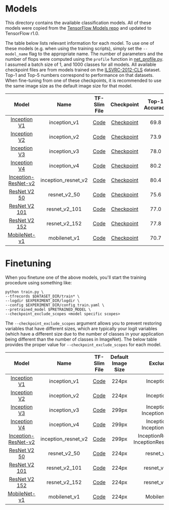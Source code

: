 # Models

This directory contains the available classification models. All of these models were copied from the [TensorFlow Models repo](https://github.com/tensorflow/models/tree/master/slim/nets) and updated to TensorFlow r1.0.

The table below lists relevant information for each model. To use one of these models (e.g. when using the training scripts), simply set the `--model_name` flag to the appropriate name. The number of parameters and the number of flops were computed using the `profile` function in [net_profile.py](net_profile.py). I assumed a batch size of 1, and 1000 classes for all models. All available checkpoint files are from models trained on the [ILSVRC-2012-CLS](http://www.image-net.org/challenges/LSVRC/2012/) dataset. Top-1 and Top-5 numbers correspond to performance on that datasets. When fine-tuning from one of these checkpoints, it is recommended to use the same image size as the default image size for that model.

| Model | Name | TF-Slim File | Checkpoint | Top-1 Accuracy | Top-5 Accuracy | Default Image Size | Num Params | Num Flops |
:----:|:----:|:------------:|:----------:|:-------:|:--------:|:--------:|:--------:|:--------:|
[Inception V1](http://arxiv.org/abs/1409.4842v1) | inception_v1 | [Code](inception_v1.py) | [Checkpoint](http://download.tensorflow.org/models/inception_v1_2016_08_28.tar.gz) | 69.8 | 89.6 | 224px | 6,617,624 | 3.00b |
[Inception V2](http://arxiv.org/abs/1502.03167) | inception_v2 | [Code](inception_v2.py) | [Checkpoint](http://download.tensorflow.org/models/inception_v2_2016_08_28.tar.gz) | 73.9 | 91.8 | 224px | 11,178,336 | 3.87b |
[Inception V3](http://arxiv.org/abs/1512.00567) | inception_v3 | [Code](inception_v3.py) | [Checkpoint](http://download.tensorflow.org/models/inception_v3_2016_08_28.tar.gz) | 78.0 | 93.9 | 299px | 27,143,152 | 11.44b |
[Inception V4](http://arxiv.org/abs/1602.07261) | inception_v4 | [Code](inception_v4.py) | [Checkpoint](http://download.tensorflow.org/models/inception_v4_2016_09_09.tar.gz) | 80.2 | 95.2 | 299px | 46,006,800 | 24.52b |
[Inception-ResNet-v2](http://arxiv.org/abs/1602.07261) | inception_resnet_v2 | [Code](inception_resnet_v2.py) | [Checkpoint](http://download.tensorflow.org/models/inception_resnet_v2_2016_08_30.tar.gz) | 80.4 | 95.3 | 299px | 59,179,952 | 26.34b |
[ResNet V2 50](https://arxiv.org/abs/1603.05027) | resnet_v2_50 | [Code](resnet_v2.py) | [Checkpoint](http://download.tensorflow.org/models/resnet_v2_50_2017_04_14.tar.gz) | 75.6 | 92.8 | 299px | 25,568,360 | 13.08b |
[ResNet V2 101](https://arxiv.org/abs/1603.05027) | resnet_v2_101 | [Code](resnet_v2.py) | [Checkpoint](http://download.tensorflow.org/models/resnet_v2_101_2017_04_14.tar.gz) | 77.0 | 93.7 | 299px | 44,577,896 | 26.77b |
[ResNet V2 152](https://arxiv.org/abs/1603.05027) | resnet_v2_152 | [Code](resnet_v2.py) | [Checkpoint](http://download.tensorflow.org/models/resnet_v2_152_2017_04_14.tar.gz) | 77.8 | 94.1 | 299px | 60,236,904 | 40.45b |
[MobileNet-v1](https://arxiv.org/abs/1704.04861) | mobilenet_v1 | [Code](mobilenet_v1.py) | [Checkpoint](http://download.tensorflow.org/models/mobilenet_v1_1.0_224_2017_06_14.tar.gz) | 70.7 | 89.5 | 224px | 4,231,976 | 1.14b |

# Finetuning

When you finetune one of the above models, you'll start the training procedure using something like:
```
python train.py \
--tfrecords $DATASET_DIR/train* \
--logdir $EXPERIMENT_DIR/logdir \
--config $EXPERIMENT_DIR/config_train.yaml \
--pretrained_model $PRETRAINED_MODEL \
--checkpoint_exclude_scopes <model specific scopes>
```

The `--checkpoint_exclude_scopes` argument allows you to prevent restoring variables that have different sizes, which are typically your logit variables (which have a different size due to the number of classes in your application being different than the number of classes in ImageNet). The below table provides the proper value for `--checkpoint_exclude_scopes` for each model.

| Model | Name | TF-Slim File | Default Image Size | Exclude Scopes |
:----:|:----:|:------------:|:----------:|:-------:|
[Inception V1](http://arxiv.org/abs/1409.4842v1) | inception_v1 | [Code](inception_v1.py) | 224px | InceptionV1/Logits |
[Inception V2](http://arxiv.org/abs/1502.03167) | inception_v2 | [Code](inception_v2.py) | 224px | InceptionV2/Logits |
[Inception V3](http://arxiv.org/abs/1512.00567) | inception_v3 | [Code](inception_v3.py) | 299px | InceptionV3/Logits InceptionV3/AuxLogits |
[Inception V4](http://arxiv.org/abs/1602.07261) | inception_v4 | [Code](inception_v4.py) | 299px | InceptionV4/Logits InceptionV4/AuxLogits |
[Inception-ResNet-v2](http://arxiv.org/abs/1602.07261) | inception_resnet_v2 | [Code](inception_resnet_v2.py) | 299px | InceptionResnetV2/Logits InceptionResnetV2/AuxLogits |
[ResNet V2 50](https://arxiv.org/abs/1603.05027) | resnet_v2_50 | [Code](resnet_v2.py) | 224px | resnet_v2_50/logits |
[ResNet V2 101](https://arxiv.org/abs/1603.05027) | resnet_v2_101 | [Code](resnet_v2.py) | 224px | resnet_v2_101/logits |
[ResNet V2 152](https://arxiv.org/abs/1603.05027) | resnet_v2_152 | [Code](resnet_v2.py) | 224px | resnet_v2_152/logits |
[MobileNet-v1](https://arxiv.org/abs/1704.04861) | mobilenet_v1 | [Code](mobilenet_v1.py) | 224px | MobilenetV1/Logits |
